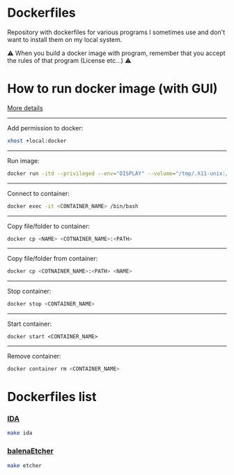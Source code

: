 # Dockerfiles
Repository with dockerfiles for various programs I sometimes use and don't want to install them on my local system.

:warning: When you build a docker image with program, remember that you accept the rules of that program (License etc...) :warning:

# How to run docker image (with GUI)

[More details](https://gist.github.com/MarcinZukowski/ecea29823907df3386c2cac7b56e0385)

---
Add permission to docker:

```sh
xhost +local:docker
```
---
Run image:

```sh
docker run -itd --privileged --env="DISPLAY" --volume="/tmp/.X11-unix:/tmp/.X11-unix:rw" --name <CONTAINER_NAME> <IMAGE_NAME>
```
---
Connect to container:

```sh
docker exec -it <CONTAINER_NAME> /bin/bash
```
---
Copy file/folder to container:

```sh
docker cp <NAME> <COTNAINER_NAME>:<PATH>
```
---
Copy file/folder from container:

```sh
docker cp <COTNAINER_NAME>:<PATH> <NAME>
```
---
Stop container:

```sh
docker stop <CONTAINER_NAME>
```

---
Start container:

```
docker start <CONTAINER_NAME>
```
---
Remove container:
```sh
docker container rm <CONTAINER_NAME>
```

# Dockerfiles list

### [IDA](https://hex-rays.com/ida-free/)
```sh
make ida
```

### [balenaEtcher](https://etcher.balena.io)
```sh
make etcher
```
